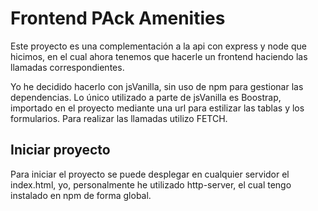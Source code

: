 ﻿# Frontend PAck Amenities
 Este proyecto es una complementación a la api con express y node que hicimos, en el cual ahora tenemos que hacerle un frontend haciendo las llamadas correspondientes.
 
 Yo he decidido hacerlo con jsVanilla, sin uso de npm para gestionar las dependencias. Lo único utilizado a parte de jsVanilla es Boostrap, importado en el proyecto mediante una url para estilizar las tablas y los formularios. Para realizar las llamadas utilizo FETCH.
 
 ## Iniciar proyecto
 Para iniciar el proyecto se puede desplegar en cualquier servidor el index.html, yo, personalmente he utilizado http-server, el cual tengo instalado en npm de forma global.
